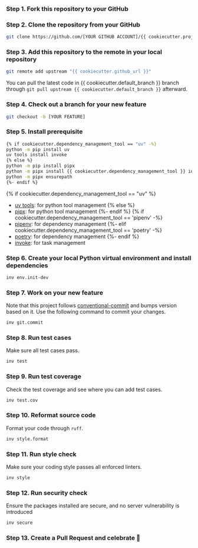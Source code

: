 ### Step 1. Fork this repository to your GitHub

### Step 2. Clone the repository from your GitHub

```sh
git clone https://github.com/[YOUR GITHUB ACCOUNT]/{{ cookiecutter.project_slug }}.git
```

### Step 3. Add this repository to the remote in your local repository

```sh
git remote add upstream "{{ cookiecutter.github_url }}"
```

You can pull the latest code in {{ cookiecutter.default_branch }} branch through `git pull upstream {{ cookiecutter.default_branch }}` afterward.

### Step 4. Check out a branch for your new feature

```sh
git checkout -b [YOUR FEATURE]
```

### Step 5. Install prerequisite

```sh
{% if cookiecutter.dependency_management_tool == "uv" -%}
python -m pip install uv
uv tools install invoke
{% else %}
python -m pip install pipx
python -m pipx install {{ cookiecutter.dependency_management_tool }} invoke
python -m pipx ensurepath
{%- endif %}
```

{% if cookiecutter.dependency_management_tool == "uv" %}
* [uv tools](https://docs.astral.sh/uv/guides/tools/): for python tool management
{% else %}
* [pipx](https://github.com/pipxproject/pipx): for python tool management
{%- endif %}
{% if cookiecutter.dependency_management_tool == 'pipenv' -%}
* [pipenv](https://github.com/pypa/pipenv): for dependency management
{%- elif cookiecutter.dependency_management_tool == 'poetry' -%}
* [poetry](https://python-poetry.org/): for dependency management
{%- endif %}
* [invoke](https://github.com/pyinvoke/invoke): for task management

### Step 6. Create your local Python virtual environment and install dependencies

```sh
inv env.init-dev
```

### Step 7. Work on your new feature
Note that this project follows [conventional-commit](https://www.conventionalcommits.org/en/v1.0.0/) and bumps version based on it. Use the following command to commit your changes.

```sh
inv git.commit
```

### Step 8. Run test cases
Make sure all test cases pass.

```sh
inv test
```

### Step 9. Run test coverage
Check the test coverage and see where you can add test cases.

```sh
inv test.cov
```

### Step 10. Reformat source code

Format your code through `ruff`.

```sh
inv style.format
```

### Step 11. Run style check
Make sure your coding style passes all enforced linters.

```sh
inv style
```

### Step 12. Run security check

Ensure the packages installed are secure, and no server vulnerability is introduced

```sh
inv secure
```

### Step 13. Create a Pull Request and celebrate 🎉
